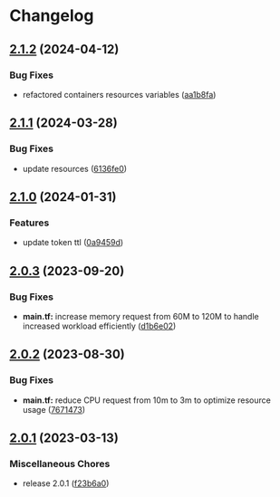 # Changelog

## [2.1.2](https://github.com/releaseband/terraform-boundary-install/compare/v2.1.1...v2.1.2) (2024-04-12)


### Bug Fixes

* refactored containers resources variables ([aa1b8fa](https://github.com/releaseband/terraform-boundary-install/commit/aa1b8fa7cbe0df6521857b11b9b93f148809db0a))

## [2.1.1](https://github.com/releaseband/terraform-boundary-install/compare/v2.1.0...v2.1.1) (2024-03-28)


### Bug Fixes

* update resources ([6136fe0](https://github.com/releaseband/terraform-boundary-install/commit/6136fe0ebe568c34418aa20c78543299d10f50ee))

## [2.1.0](https://github.com/releaseband/terraform-boundary-install/compare/v2.0.3...v2.1.0) (2024-01-31)


### Features

* update token ttl ([0a9459d](https://github.com/releaseband/terraform-boundary-install/commit/0a9459dbd2adf2c4d4fb048e5c51c11fe6c1ca34))

## [2.0.3](https://github.com/releaseband/terraform-boundary-install/compare/v2.0.2...v2.0.3) (2023-09-20)


### Bug Fixes

* **main.tf:** increase memory request from 60M to 120M to handle increased workload efficiently ([d1b6e02](https://github.com/releaseband/terraform-boundary-install/commit/d1b6e02ff4877bc313abe3dc5aef577d899ffd76))

## [2.0.2](https://github.com/releaseband/terraform-boundary-install/compare/v2.0.1...v2.0.2) (2023-08-30)


### Bug Fixes

* **main.tf:** reduce CPU request from 10m to 3m to optimize resource usage ([7671473](https://github.com/releaseband/terraform-boundary-install/commit/7671473e1c3e05c37b1dc8da575473a14e2d6546))

## [2.0.1](https://github.com/releaseband/terraform-boundary-install/compare/v2.0.0...v2.0.1) (2023-03-13)


### Miscellaneous Chores

* release 2.0.1 ([f23b6a0](https://github.com/releaseband/terraform-boundary-install/commit/f23b6a085a5575f23772b539108b360dcd34bcb4))
